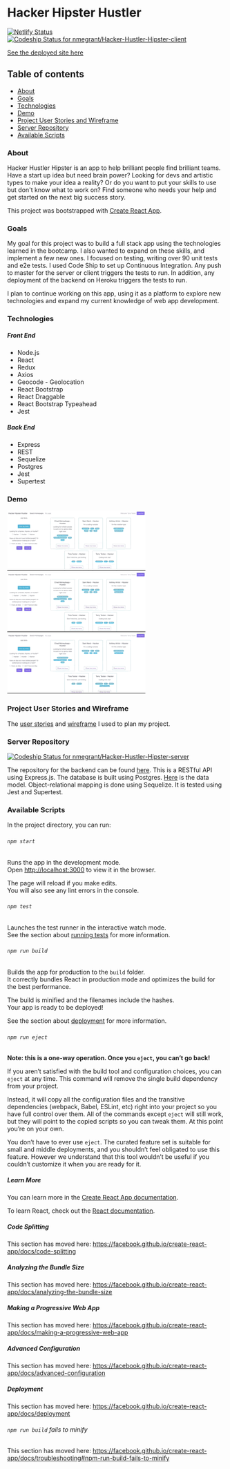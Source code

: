 # Hacker Hipster Hustler
[![Netlify Status](https://api.netlify.com/api/v1/badges/7b51bad9-7f9c-4176-b3ca-25394a9f32c5/deploy-status)](https://app.netlify.com/sites/compassionate-babbage-d1f10e/deploys)
[![Codeship Status for nmegrant/Hacker-Hustler-Hipster-client](https://app.codeship.com/projects/fdd316b0-97a2-0138-ed4e-363720613500/status?branch=master)](https://app.codeship.com/projects/400809)

[See the deployed site here](https://compassionate-babbage-d1f10e.netlify.app/)

## Table of contents
* [About](#about)
* [Goals](#goals)
* [Technologies](#technologies)
* [Demo](#demo)
* [Project User Stories and Wireframe](#project-user-stories-and-wireframe)
* [Server Repository](#server-repository)
* [Available Scripts](#available-scripts)

### About

Hacker Hustler Hipster is an app to help brilliant people find brilliant teams. Have a start up idea but need brain power? Looking for devs and artistic types to make your idea a reality? Or do you want to put your skills to use but don't know what to work on? Find someone who needs your help and get started on the next big success story. 

This project was bootstrapped with [Create React App](https://github.com/facebook/create-react-app).

### Goals

My goal for this project was to build a full stack app using the technologies learned in the bootcamp. I also wanted to expand on these skills, and implement a few new ones. I focused on testing, writing over 90 unit tests and e2e tests. I used Code Ship to set up Continuous Integration. Any push to master for the server or client triggers the tests to run. In addition, any deployment of the backend on Heroku triggers the tests to run. 

I plan to continue working on this app, using it as a platform to explore new technologies and expand my current knowledge of web app development. 

### Technologies

##### Front End
* Node.js
* React
* Redux
* Axios
* Geocode - Geolocation
* React Bootstrap
* React Draggable
* React Bootstrap Typeahead
* Jest

##### Back End
* Express
* REST
* Sequelize
* Postgres
* Jest
* Supertest

### Demo
![filter-by-skill](https://github.com/nmegrant/Hacker-Hustler-Hipster-client/blob/master/project-info/filter-by-skill.gif)\
![filter-by-role](https://github.com/nmegrant/Hacker-Hustler-Hipster-client/blob/master/project-info/filter-by-role.gif)\
![filter-skill-and-role](https://github.com/nmegrant/Hacker-Hustler-Hipster-client/blob/master/project-info/filter-role-skill.gif)

### Project User Stories and Wireframe

The [user stories](https://github.com/users/nmegrant/projects/3) and [wireframe](https://github.com/nmegrant/Hacker-Hustler-Hipster-client/blob/master/project-info/wire_frames_1.png) I used to plan my project. 

### Server Repository 
[![Codeship Status for nmegrant/Hacker-Hustler-Hipster-server](https://app.codeship.com/projects/4cd98ac0-97a5-0138-34ac-7a5d77a8b96c/status?branch=master)](https://app.codeship.com/projects/400815)

The repository for the backend can be found [here](https://github.com/nmegrant/Hacker-Hustler-Hipster-server). This is a RESTful API using Express.js. The database is built using Postgres. [Here](https://github.com/nmegrant/Hacker-Hustler-Hipster-client/blob/master/project-info/data_model1.png) is the data model. Object-relational mapping is done using Sequelize. It is tested using Jest and Supertest. 

### Available Scripts

In the project directory, you can run:

###### `npm start`

Runs the app in the development mode.<br />
Open [http://localhost:3000](http://localhost:3000) to view it in the browser.

The page will reload if you make edits.<br />
You will also see any lint errors in the console.

###### `npm test`

Launches the test runner in the interactive watch mode.<br />
See the section about [running tests](https://facebook.github.io/create-react-app/docs/running-tests) for more information.

###### `npm run build`

Builds the app for production to the `build` folder.<br />
It correctly bundles React in production mode and optimizes the build for the best performance.

The build is minified and the filenames include the hashes.<br />
Your app is ready to be deployed!

See the section about [deployment](https://facebook.github.io/create-react-app/docs/deployment) for more information.

###### `npm run eject`

**Note: this is a one-way operation. Once you `eject`, you can’t go back!**

If you aren’t satisfied with the build tool and configuration choices, you can `eject` at any time. This command will remove the single build dependency from your project.

Instead, it will copy all the configuration files and the transitive dependencies (webpack, Babel, ESLint, etc) right into your project so you have full control over them. All of the commands except `eject` will still work, but they will point to the copied scripts so you can tweak them. At this point you’re on your own.

You don’t have to ever use `eject`. The curated feature set is suitable for small and middle deployments, and you shouldn’t feel obligated to use this feature. However we understand that this tool wouldn’t be useful if you couldn’t customize it when you are ready for it.

##### Learn More

You can learn more in the [Create React App documentation](https://facebook.github.io/create-react-app/docs/getting-started).

To learn React, check out the [React documentation](https://reactjs.org/).

##### Code Splitting

This section has moved here: https://facebook.github.io/create-react-app/docs/code-splitting

##### Analyzing the Bundle Size

This section has moved here: https://facebook.github.io/create-react-app/docs/analyzing-the-bundle-size

##### Making a Progressive Web App

This section has moved here: https://facebook.github.io/create-react-app/docs/making-a-progressive-web-app

##### Advanced Configuration

This section has moved here: https://facebook.github.io/create-react-app/docs/advanced-configuration

##### Deployment

This section has moved here: https://facebook.github.io/create-react-app/docs/deployment

###### `npm run build` fails to minify

This section has moved here: https://facebook.github.io/create-react-app/docs/troubleshooting#npm-run-build-fails-to-minify
